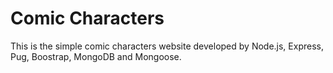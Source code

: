 # Comic Characters  

This is the simple comic characters website developed by Node.js, Express, Pug, Boostrap, MongoDB and Mongoose. 